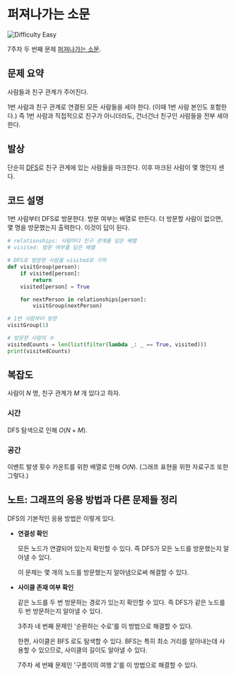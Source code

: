 # 퍼져나가는 소문

![Difficulty Easy](https://img.shields.io/badge/Difficulty-Easy-green)

7주차 두 번째 문제 [퍼져나가는 소문][problem].

[problem]: https://edu.goorm.io/learn/lecture/33428/%EC%95%8C%EA%B3%A0%EB%A6%AC%EC%A6%98-%EB%A8%BC%EB%8D%B0%EC%9D%B4-%EC%B1%8C%EB%A6%B0%EC%A7%80-%EC%8B%9C%EC%A6%8C1/lesson/1684542/7%EC%A3%BC%EC%B0%A8-%EB%AC%B8%EC%A0%9C-2-%ED%8D%BC%EC%A0%B8%EB%82%98%EA%B0%80%EB%8A%94-%EC%86%8C%EB%AC%B8



## 문제 요약

사람들과 친구 관계가 주어진다.

1번 사람과 친구 관계로 연결된 모든 사람들을 세야 한다. (이때 1번 사람 본인도 포함한다.)
즉 1번 사람과 직접적으로 친구가 아니더라도, 건너건너 친구인 사람들을 전부 세야한다.



## 발상

단순히 [DFS][dfs]로 친구 관계에 있는 사람들을 마크한다.
이후 마크된 사람이 몇 명인지 센다.

[dfs]: https://en.wikipedia.org/wiki/Depth-first_search



## 코드 설명

1번 사람부터 DFS로 방문한다.
방문 여부는 배열로 만든다.
더 방문할 사람이 없으면, 몇 명을 방문했는지 출력한다.
이것이 답이 된다.

```python
# relationships: 사람마다 친구 관계를 담은 배열
# visited: 방문 여부를 담은 배열

# DFS로 방문한 사람을 visited로 기억
def visitGroup(person):
    if visited[person]:
        return
    visited[person] = True

    for nextPerson in relationships[person]:
        visitGroup(nextPerson)

# 1번 사람부터 방문
visitGroup(1)

# 방문한 사람의 수
visitedCounts = len(list(filter(lambda _: _ == True, visited)))
print(visitedCounts)
```



## 복잡도

사람이 $N$ 명, 친구 관계가 $M$ 개 있다고 하자.



### 시간

DFS 탐색으로 인해 $O(N+M)$.



### 공간

이벤트 발생 횟수 카운트를 위한 배열로 인해 $O(N)$.
(그래프 표현을 위한 자료구조 또한 그렇다.)



## 노트: 그래프의 응용 방법과 다른 문제들 정리

DFS의 기본적인 응용 방법은 이렇게 있다.

- **연결성 확인**

    모든 노드가 연결되어 있는지 확인할 수 있다.
    즉 DFS가 모든 노드를 방문했는지 알아낼 수 있다.

    이 문제는 몇 개의 노드를 방문했는지 알아냄으로써 해결할 수 있다.

- **사이클 존재 여부 확인**

    같은 노드를 두 번 방문하는 경로가 있는지 확인할 수 있다.
    즉 DFS가 같은 노드를 두 번 방문하는지 알아낼 수 있다.

    3주차 네 번째 문제인 '순환하는 수로'를 이 방법으로 해결할 수 있다.

    한편, 사이클은 BFS 로도 탐색할 수 있다.
    BFS는 특히 최소 거리를 알아내는데 사용할 수 있으므로, 사이클의 길이도 알아낼 수 있다.

    7주차 세 번째 문제인 '구름이의 여행 2'를 이 방법으로 해결할 수 있다.
